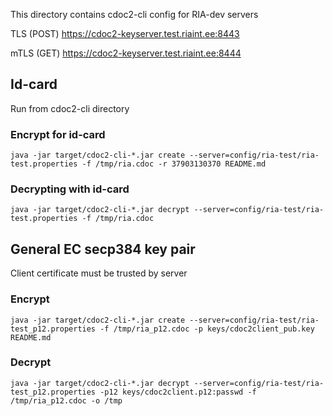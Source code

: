 
This directory contains cdoc2-cli config for RIA-dev servers

TLS (POST)
https://cdoc2-keyserver.test.riaint.ee:8443

mTLS (GET)
https://cdoc2-keyserver.test.riaint.ee:8444

## Id-card
Run from cdoc2-cli directory

### Encrypt for id-card
```
java -jar target/cdoc2-cli-*.jar create --server=config/ria-test/ria-test.properties -f /tmp/ria.cdoc -r 37903130370 README.md
```

### Decrypting with id-card
```
java -jar target/cdoc2-cli-*.jar decrypt --server=config/ria-test/ria-test.properties -f /tmp/ria.cdoc
```

## General EC secp384 key pair

Client certificate must be trusted by server

### Encrypt
```
java -jar target/cdoc2-cli-*.jar create --server=config/ria-test/ria-test_p12.properties -f /tmp/ria_p12.cdoc -p keys/cdoc2client_pub.key README.md
```

### Decrypt

```
java -jar target/cdoc2-cli-*.jar decrypt --server=config/ria-test/ria-test_p12.properties -p12 keys/cdoc2client.p12:passwd -f /tmp/ria_p12.cdoc -o /tmp
```
